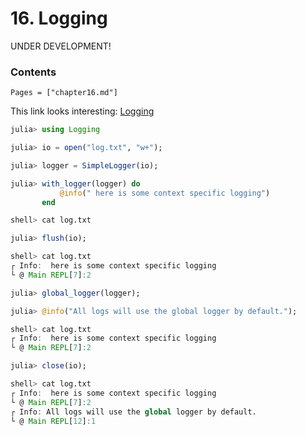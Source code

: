 # 16. Logging

UNDER DEVELOPMENT!

### Contents

```@contents
Pages = ["chapter16.md"]
```

This link looks interesting:
[Logging](https://discourse.julialang.org/t/how-to-save-logging-output-to-a-log-file/14004/5)

```julia
julia> using Logging

julia> io = open("log.txt", "w+");

julia> logger = SimpleLogger(io);

julia> with_logger(logger) do
           @info(" here is some context specific logging")
       end

shell> cat log.txt

julia> flush(io);

shell> cat log.txt
┌ Info:  here is some context specific logging
└ @ Main REPL[7]:2

julia> global_logger(logger);

julia> @info("All logs will use the global logger by default.");

shell> cat log.txt
┌ Info:  here is some context specific logging
└ @ Main REPL[7]:2

julia> close(io);

shell> cat log.txt
┌ Info:  here is some context specific logging
└ @ Main REPL[7]:2
┌ Info: All logs will use the global logger by default.
└ @ Main REPL[12]:1
```

